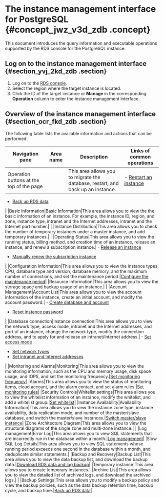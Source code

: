 # The instance management interface for PostgreSQL {#concept_jwz_v3d_zdb .concept}

This document introduces the query information and executable operations supported by the RDS console for the PostgreSQL instance.

## Log on to the instance management interface {#section_yvj_2kd_zdb .section}

1.  Log on to the [RDS console](http://rds.console.aliyun.com/?spm=5176.doc26126.2.3.Kca631).
2.  Select the region where the target instance is located.
3.  Click the ID of the target instance or **Manage** in the corresponding **Operation** column to enter the instance management interface.

## Overview of the instance management interface {#section_ocr_fkd_zdb .section}

The following table lists the available information and actions that can be performed.

|Navigation pane|Area name|Description|Links of common operations|
|---------------|---------|-----------|--------------------------|
|Operation buttons at the top of the page| |This area allows you to migrate the database, restart, and back up an instance.| -   [Restart an instance](https://www.alibabacloud.com/help/doc-detail/26177.htm)
-   [Back up RDS data](https://www.alibabacloud.com/help/doc-detail/26206.htm)

 |
|Basic Information|Basic Information|This area allows you to view the the basic information of an instance. For example, the instance ID, region, and zone, instance type, intranet and the Internet addresses, intranet and the Internet port number.| |
|Instance Distribution|This area allows you to check the number of temporary instances under a master instance, and add temporary instances.| |
|Operating Status|This area allows you to view the running status, billing method, and creation time of an instance, release an instance, and renew a subscription instance.| -   [Release an instance](https://www.alibabacloud.com/help/doc-detail/26184.htm)
-   [Manually renew the subscription instance](https://www.alibabacloud.com/help/doc-detail/26118.htm)

 |
|Configuration Information|This area allows you to view the instance types, CPU, database type and version, database memory, and the maximum number of connections, and set the maintenance period.|[Configure the maintenance period](https://www.alibabacloud.com/help/doc-detail/26180.htm)|
|Resource Information|This area allows you to view the storage space and backup usage of an instance.| |
|Account Management|Account List|This area allows you to view the account information of the instance, create an initial account, and modify the account password.| -   [Create database and account](https://www.alibabacloud.com/help/doc-detail/26156.htm)
-   [Reset instance password](https://www.alibabacloud.com/help/doc-detail/26187.htm)

 |
|Database connection|Instance connection|This area allows you to view the network type, access mode, intranet and the Internet addresses, and port of an instance, change the network type, modify the connection address, and to apply for and release an intranet/Internet address.| -   [Set access mode](https://www.alibabacloud.com/help/doc-detail/26193.htm)
-   [Set network types](https://www.alibabacloud.com/help/doc-detail/26194.htm)
-   [Set intranet and Internet addresses](https://www.alibabacloud.com/help/doc-detail/26195.htm)

 |
|Monitoring and Alarms|Monitoring|This area allows you to view the monitoring information, such as the CPU and memory usage, disk space usage, and IOPS, and set the monitoring frequency.|[Set monitoring frequency](https://www.alibabacloud.com/help/doc-detail/26200.htm)|
|Alarms|This area allows you to view the status of monitoring items, cloud account, and the alarm contact, and set alarm rules.|[Set monitoring rules](https://www.alibabacloud.com/help/doc-detail/26201.htm)|
|Security Controls|Whitelist settings|This area allows you to view the whitelist information of an instance, modify the whitelist, and add a whitelist group.|[Set whitelist](https://www.alibabacloud.com/help/doc-detail/26198.htm)|
|Instance Availability|Availability Information|This area allows you to view the instance zone type, instance availability, data replication mode, and number of the master/slave database, and switch the master/slave instances.|[Switch master/slave instance](https://www.alibabacloud.com/help/doc-detail/26182.htm)|
|Zone Architecture Diagram|This area allows you to view the structural diagrams of the single zone and multi-zone instance.| |
|Log management|Error Log|This area allows you to view SQL statements that are incorrectly run in the database within a month.|[Log management](https://www.alibabacloud.com/help/doc-detail/26203.htm)|
|Slow SQL Log Details|This area allows you to view SQL statements whose running period exceeds one second in the database within a month, and deduplicate similar statements.|
|Backup and Recovery|Backup List|This area allows you to view the data backup list, and download the backup data.|[Download RDS data and log backup](https://www.alibabacloud.com/help/doc-detail/26208.htm)|
|Temporary instance|This area allows you to create temporary instances.|
|Archive List|This area allows you to view the detailed list of archived logs, and download the archived logs.| |
|Backup Settings|This area allows you to modify a backup policy and view the backup policies, such as the data backup retention time, backup cycle, and backup time.|[Back up RDS data](https://www.alibabacloud.com/help/doc-detail/26206.htm)|

 

